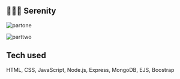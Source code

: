 ## 🧘🏽‍♀️ Serenity

![partone](https://user-images.githubusercontent.com/113194307/206940820-cfced405-c362-45b9-9582-f51849315cf0.gif)

![parttwo](https://user-images.githubusercontent.com/113194307/206940826-ecdf433b-f7bc-42da-9cc0-bb05bfdb836c.gif)
## Tech used

 HTML, CSS, JavaScript, Node.js, Express, MongoDB, EJS, Boostrap 
